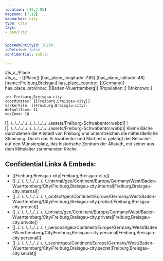 ```yaml
---
location: [48,7.85] 
mapzoom: [7,12] 
mapmarker: city 
type: City
tags:
- geo/City


SpocWebEntityId: 30250
isDeleted: false
confidential: public

---
```

#is_a_/Place  
#is_a_ :: [[Place]] 
[has_place_longitude::7.85] 
[has_place_latitude::48] 
[name::Freiburg,Breisgau] 
has_place_country:: [[Germany]]  
has_place_province:: [[Baden-Wuerttemberg]] 
[Population::] 
[Unknown::] 


```leaflet
id: Freiburg,Breisgau-city
coordinates: [[Freiburg,Breisgau-city]] 
markerFile: [[Freiburg,Breisgau-city]] 
defaultZoom: 11 
maxZoom: 18
```


[[../../../../../../../../../../../assets/Freiburg-Schwabentor.webp]] 
![[../../../../../../../../../../../assets/Freiburg-Schwabentor.webp]]
Kleine Bäche durchziehen die Altstadt von Freiburg 
und unterstreichen die mittelalterliche Stimmung. 
Durch das Schwabentor und Martinstor gelangt der Besucher auf den Münsterplatz, 
das historische Zentrum der Altstadt, 
mit seiner aus dem Mittelalter stammenden Kirche.

## Confidential Links & Embeds: 
- [[Freiburg,Breisgau-city|Freiburg,Breisgau-city]]  
- [[../../../../../../../../_internal/geo/Continent/Europe/Germany/West/Baden-Wuerttemberg/City/Freiburg,Breisgau-city.internal|Freiburg,Breisgau-city.internal]] 
- [[../../../../../../../../_protect/geo/Continent/Europe/Germany/West/Baden-Wuerttemberg/City/Freiburg,Breisgau-city.protect|Freiburg,Breisgau-city.protect]] 
- [[../../../../../../../../_private/geo/Continent/Europe/Germany/West/Baden-Wuerttemberg/City/Freiburg,Breisgau-city.private|Freiburg,Breisgau-city.private]] 
- [[../../../../../../../../_personal/geo/Continent/Europe/Germany/West/Baden-Wuerttemberg/City/Freiburg,Breisgau-city.personal|Freiburg,Breisgau-city.personal]] 
- [[../../../../../../../../_secret/geo/Continent/Europe/Germany/West/Baden-Wuerttemberg/City/Freiburg,Breisgau-city.secret|Freiburg,Breisgau-city.secret]] 
